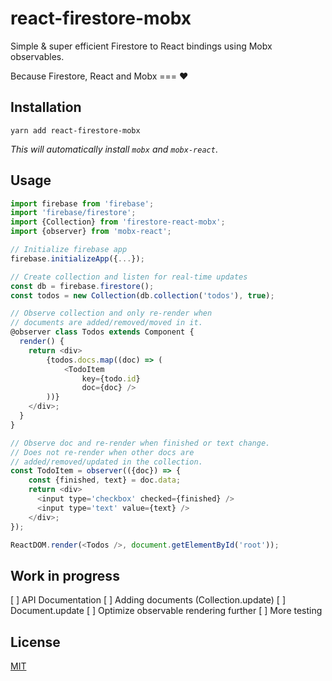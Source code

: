 # react-firestore-mobx

Simple & super efficient Firestore to React bindings using Mobx observables.

Because Firestore, React and Mobx === ❤️

## Installation

	yarn add react-firestore-mobx
	
*This will automatically install `mobx` and `mobx-react`*.
	
## Usage

```js
import firebase from 'firebase';
import 'firebase/firestore';
import {Collection} from 'firestore-react-mobx';
import {observer} from 'mobx-react';

// Initialize firebase app
firebase.initializeApp({...});

// Create collection and listen for real-time updates
const db = firebase.firestore();
const todos = new Collection(db.collection('todos'), true);

// Observe collection and only re-render when
// documents are added/removed/moved in it.
@observer class Todos extends Component {
  render() {
    return <div>
	    {todos.docs.map((doc) => (
	    	<TodoItem
	    		key={todo.id}
	    		doc={doc} />
	    ))}
    </div>;
  }
}

// Observe doc and re-render when finished or text change.
// Does not re-render when other docs are
// added/removed/updated in the collection.
const TodoItem = observer(({doc}) => {
	const {finished, text} = doc.data;
	return <div>
      <input type='checkbox' checked={finished} />
      <input type='text' value={text} />
	</div>;
});

ReactDOM.render(<Todos />, document.getElementById('root'));

```

## Work in progress

[ ] API Documentation
[ ] Adding documents (Collection.update)
[ ] Document.update
[ ] Optimize observable rendering further
[ ] More testing


## License

[MIT](./LICENSE.txt)
